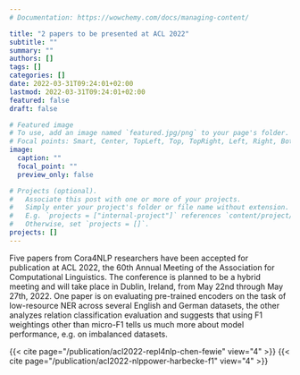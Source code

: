 ```yaml
---
# Documentation: https://wowchemy.com/docs/managing-content/

title: "2 papers to be presented at ACL 2022"
subtitle: ""
summary: ""
authors: []
tags: []
categories: []
date: 2022-03-31T09:24:01+02:00
lastmod: 2022-03-31T09:24:01+02:00
featured: false
draft: false

# Featured image
# To use, add an image named `featured.jpg/png` to your page's folder.
# Focal points: Smart, Center, TopLeft, Top, TopRight, Left, Right, BottomLeft, Bottom, BottomRight.
image:
  caption: ""
  focal_point: ""
  preview_only: false

# Projects (optional).
#   Associate this post with one or more of your projects.
#   Simply enter your project's folder or file name without extension.
#   E.g. `projects = ["internal-project"]` references `content/project/deep-learning/index.md`.
#   Otherwise, set `projects = []`.
projects: []
---
```


Five papers from Cora4NLP researchers have been accepted for publication at ACL 2022, the 60th Annual Meeting of the Association for Computational Linguistics. The conference is planned to be a hybrid meeting and will take place in Dublin, Ireland, from May 22nd through May 27th, 2022. One paper is on evaluating pre-trained encoders on the task of low-resource NER across several English and German datasets, the other analyzes relation classification evaluation and suggests that using F1 weightings other than micro-F1 tells us much more about model performance, e.g. on imbalanced datasets.

{{< cite page="/publication/acl2022-repl4nlp-chen-fewie" view="4" >}}
{{< cite page="/publication/acl2022-nlppower-harbecke-f1" view="4" >}}
